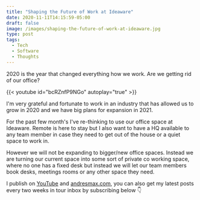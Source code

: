 ```yaml
---
title: "Shaping the Future of Work at Ideaware"
date: 2020-11-11T14:15:59-05:00
draft: false
image: /images/shaping-the-future-of-work-at-ideaware.jpg
type: post
tags:
  - Tech
  - Software
  - Thoughts
---
```


2020 is the year that changed everything how we work. Are we getting rid of our office?

<!--more-->

{{< youtube id="bcRZnfP9NGo" autoplay="true" >}}

I'm very grateful and fortunate to work in an industry that has allowed us to grow in 2020 and we have big plans for expansion in 2021.

For the past few month's I've re-thinking to use our office space at Ideaware. Remote is here to stay but I also want to have a HQ available to any team member in case they need to get out of the house or a quiet space to work in.

However we will not be expanding to bigger/new office spaces. Instead we are turning our current space into some sort of private co working space, where no one has a fixed desk but instead we will let our team members book desks, meetings rooms or any other space they need.

I publish on [YouTube][1] and [andresmax.com][2], you can also get my latest posts every two weeks in tour inbox by subscribing below 👇

 [1]: https://www.youtube.com/andresmax
 [2]: https://www.andresmax.com/
